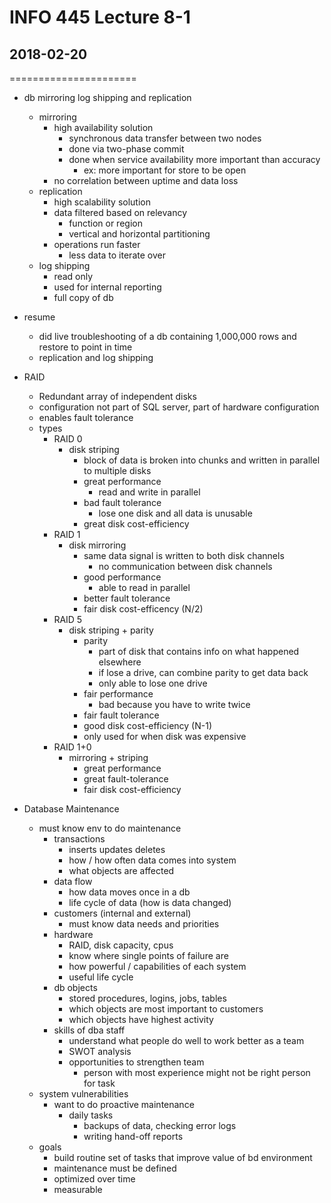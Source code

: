 # INFO 445 Lecture 8-1
## 2018-02-20
======================

- db mirroring log shipping and replication 
    - mirroring
        - high availability solution
            - synchronous data transfer between two nodes
            - done via two-phase commit
            - done when service availability more important than accuracy
                - ex: more important for store to be open
        - no correlation between uptime and data loss
    - replication
        - high scalability solution
        - data filtered based on relevancy
            - function or region
            - vertical and horizontal partitioning
        - operations run faster
            - less data to iterate over
    - log shipping
        - read only
        - used for internal reporting
        - full copy of db

- resume
    - did live troubleshooting of a db containing 1,000,000 rows and restore to point in time
    - replication and log shipping

- RAID
    - Redundant array of independent disks
    - configuration not part of SQL server, part of hardware configuration
    - enables fault tolerance
    - types
        - RAID 0
            - disk striping
                - block of data is broken into chunks and written in parallel to multiple disks
                - great performance
                    - read and write in parallel
                - bad fault tolerance
                    - lose one disk and all data is unusable
                - great disk cost-efficiency
        - RAID 1
            - disk mirroring
                - same data signal is written to both disk channels
                    - no communication between disk channels
                - good performance
                    - able to read in parallel
                - better fault tolerance
                - fair disk cost-efficency (N/2)
        - RAID 5
            - disk striping + parity
                - parity
                    - part of disk that contains info on what happened elsewhere
                    - if lose a drive, can combine parity to get data back
                    - only able to lose one drive
                - fair performance
                    - bad because you have to write twice
                - fair fault tolerance
                - good disk cost-efficiency (N-1)
                - only used for when disk was expensive
        - RAID 1+0
            - mirroring + striping
                - great performance
                - great fault-tolerance
                - fair disk cost-efficiency

- Database Maintenance
    - must know env to do maintenance
        - transactions
            - inserts updates deletes
            - how / how often data comes into system
            - what objects are affected
        - data flow
            - how data moves once in a db
            - life cycle of data (how is data changed)
        - customers (internal and external)
            - must know data needs and priorities
        - hardware
            - RAID, disk capacity, cpus
            - know where single points of failure are
            - how powerful / capabilities of each system
            - useful life cycle
        - db objects
            - stored procedures, logins, jobs, tables
            - which objects are most important to customers
            - which objects have highest activity
        - skills of dba staff
            - understand what people do well to work better as a team
            - SWOT analysis
            - opportunities to strengthen team
                - person with most experience might not be right person for task
    - system vulnerabilities
        - want to do proactive maintenance
            - daily tasks
                - backups of data, checking error logs
                - writing hand-off reports
    - goals
        - build routine set of tasks that improve value of bd environment
        - maintenance must be defined
        - optimized over time
        - measurable
